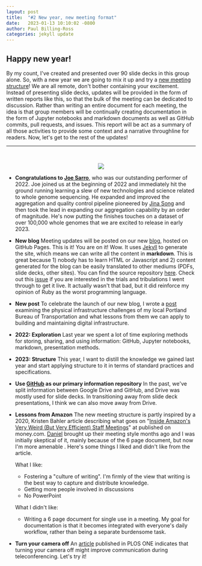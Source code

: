```yaml
---
layout: post
title:  "#2 New year, new meeting format"
date:   2023-01-13 10:10:02 -0800
author: Paul Billing-Ross
categories: jekyll update
---
```


## **Happy new year!**

 By my count, I've created and presented over 90 slide decks in this group alone. So, with a new year we are going to mix it up and try a [new meeting structure](https://github.com/va-big-data-genomics/general-practices/blob/main/group-meetings.md)! We are all remote, don't bother containing your excitement. Instead of presenting slide decks, updates will be provided in the form of written reports like this, so that the bulk of the meeting can be dedicated to discussion. Rather than writing an entire document for each meeting, the idea is that group members will be continually creating documentation in the form of Jupyter notebooks and markdown documents as well as GitHub commits, pull requests, and issues. This report will be act as a summary of all those activities to provide some context and a narrative throughline for readers. Now, let's get to the rest of the updates!

---

<br>

<p align="center">
  <img src="https://med.stanford.edu/gbsc/projects/vapahcs/_jcr_content/sidebar-top/panel_builder_919821219/panel_0/accordion/accordion_content1/image.img.320.high.jpg/joseph-sarro.jpg" />
</p>

* **Congratulations to [Joe Sarro](https://www.linkedin.com/in/joseph-sarro-m-s-ph-d-61422b6b/)**, who was our outstanding performer of 2022. Joe joined us at the beginning of 2022 and immediately hit the ground running learning a slew of new technologies and science related to whole genome sequencing. He expanded and improved the aggregation and quality control pipeline pioneered by [Jina Song](https://www.linkedin.com/in/jina-song-55820827/) and then took the lead in expanding our aggregation capability by an order of magnitude. He's now putting the finishes touches on a dataset of over 100,000 whole genomes that we are excited to release in early 2023.

* **New blog** Meeting updates will be posted on our new [blog](https://va-big-data-genomics.github.io/), hosted on GitHub Pages. This is it! You are on it! Wow. It uses [Jekyll](https://jekyllrb.com/) to generate the site, which means we can write all the content in **markdown**. This is great because 1) nobody has to learn HTML or Javascript and 2) content generated for the blog can be easily translated to other mediums (PDFs, slide decks, other sites). You can find the source repository [here](https://github.com/va-big-data-genomics/va-big-data-genomics.github.io). Check out this [issue](https://github.com/va-big-data-genomics/va-big-data-genomics.github.io/issues/1) if you are interested in the trials and tribulations I went through to get it live. It actually wasn't that bad, but it did reinforce my opinion of Ruby as the worst programming language.

* **New post** To celebrate the launch of our new blog, I wrote a [post](https://va-big-data-genomics.github.io/jekyll/update/2023/01/12/infrastructure-lessons-from-pbot.html) examining the physical infrastructure challenges of my local Portland Bureau of Transportation and what lessons from them we can apply to building and maintaining digital infrastructure.

* **2022: Exploration** Last year we spent a lot of time exploring methods for storing, sharing, and using information: GitHub, Jupyter notebooks, markdown, presentation methods.

* **2023: Structure** This year, I want to distill the knowledge we gained last year and start applying structure to it in terms of standard practices and specifications.

* **Use [GitHub](https://github.com/va-big-data-genomics) as our primary information repository** In the past, we've split information between Google Drive and GitHub, and Drive was mostly used for slide decks. In transitioning away from slide deck presentations, I think we can also move away from Drive.

* **Lessons from Amazon** The new meeting structure is partly inspired by a 2020, Kristen Bahler article describing what goes on "[Inside Amazon's Very Weird (But Very Efficient) Staff Meetings](https://money.com/amazon-meetings-no-powerpoint/)" at published on money.com. [Daniel](https://www.linkedin.com/in/daniel-cotter-45762096/) brought up their meeting style months ago and I was initially skeptical of it, mainly because of the 6 page document, but now I'm more amenable . Here's some things I liked and didn't like from the article.

  What I like:
    * Fostering a "culture of writing". I'm firmly of the view that writing is the best way to capture and distribute knowledge.
    * Getting more people involved in discussions
    * No PowerPoint

  What I didn't like:
    * Writing a 6 page document for single use in a meeting. My goal for documentation is that it becomes integrated with everyone's daily workflow, rather than being a separate burdensome task.

* **Turn your camera off** An [article](https://journals.plos.org/plosone/article?id=10.1371/journal.pone.0247655) published in PLOS ONE indicates that turning your camera off might improve communication during teleconferencing. Let's try it!

  

  
